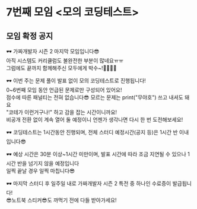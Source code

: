 # 7번째 모임 <모의 코딩테스트>
## 모임 확정 공지
🕶 가짜개발자 시즌 2 마지막 모임입니다😎  
아직 시스템도 커리큘럼도 불완전한 부분이 많네요ㅠㅠ  
그럼에도 끝까지 함께해주신 모두에게 박수~!👏👏👏👏  

🕶 이번 주는 문제 풀이 발표 없이 모의 코딩테스트로 진행됩니다!  
0~6번째 모임 동안 언급된 문제로만 구성되어 있어요!  
점수에 따른 패널티는 전혀 없습니다😎 모르는 문제는 print("무야호") 쓰고 내셔도 돼요  
"코테가 이런거구나!" 하고 감을 잡는 시간이니까요!  
비공개 전환 없이 계속 열어 둘 예정이니 언젠가 생각나면 다시 한 번 도전해보세요!  

🕶 코딩테스트는 1시간동안 진행되며, 전체 스터디 예정시간(공지 등)은 1시간 반 이내입니다😎  

🕶 예상 시간은 30분 이상~1시간 미만이며, 발표 시간에 따라 조금 지연될 수 있으나 1시간 반을 넘기지 않을 예정입니다  
일찍 끝날 경우 일찍 마칩니다😎  

🕶 마지막 스터디 후 일주일 내로 가짜개발자 시즌 2 특전 중 하나인 수료증이 발급됩니다!  
😎노트북 스티커😎도 까먹기 전에 다들 받아가세요!
